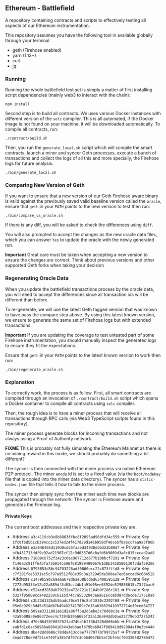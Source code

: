 ## Ethereum - Battlefield

A repository containing contracts and scripts to effectively testing
all aspects of our Ethereum instrumentation.

This repository assumes you have the following tool in available
globally through your terminal:

- geth (Firehose enabled)
- yarn (1.13+)
- curl
- jq

### Running

Running the whole battlefield test set is simply a matter of
first installing script dependencies (mainly web3 to interact
with the chain):

    npm install

Second step is to build all contracts. We uses various Docker instances
with different version of the `solc` compiler. This is all automated, if
the Docker image is not found on your machine, it will be downloaded
automatically. To compile all contracts, run:

    ./contract/build.sh

Then, you run the `generate_local.sh` script which will compile the
smart contracts, launch a miner and syncer Geth processes,
execute a bunch of transactions and collect the logs of
all this and more specially, the Firehose logs for future
analysis:

    ./bin/generate_local.sh

### Comparing New Version of Geth

If you want to ensure that a new version of our Geth Firehose
aware binary is valid against the previously saved valid baseline
version called the `oracle`, ensure that `geth` in your `PATH` points
to the new version to test then run:

    ./bin/compare_vs_oracle.sh

If there is any diff, you will be asked to check the differences using
`diff`.

You will also prompted to accept the changes as the new oracle data files,
which you can answer `Yes` to update the oracle with the newly generated run.

**Important** Great care must be taken when accepting a new version to ensure the
changes are correct. Think about previous versions and other supported Geth forks when
taking your decision

### Regenerating Oracle Data

When you update the battlefield transactions process by the oracle data, you will
need to accept the differences since all transaction ids will be different than before.

To re-generate, we will use the latest Geth tagged version that was known to have pass
the compare step above. By using this latest known version, we ensure to generate the
same set of Firehose logs but with extended transactions.

**Important** If you are updating the coverage to test untested part of some Firehose
instrumentation, you should manually inspect the generated logs to ensure they fit the
expectations.

Ensure that `geth` in your `PATH` points to the latest known version to work then run:

    ./bin/regenerate_oracle.sh

### Explanation

To correctly work, the process is as follow. First, all
smart contracts are compiled through an invocation of
`./contract/build.sh` script which spans a Docker
container to compile all contracts using `solc` compiler.

Then, the rough idea is to have a miner process that will
receive all transactions through RPC calls (via Web3 TypeScript
scripts found in this repository).

The miner process generate blocks for incoming transactions
and not always using a Proof of Authority network.

**FIXME** This is probably not fully simulating the Ethereum
Mainnet as there is no mining reward in this mode, we should
probably do something a bit different?

The syncer is then connected with the miner process via native
Ethereum P2P protocol. The miner `enode` id is set to a fixed
value (via the `boot/nodekey` file that is copied into the
miner data directory). The syncer has a `static-nodes.json`
file that tells it how to talk to the miner process.

The syncer then simply sync from the miner each time new
blocks are propagated through the network. The syncer is
Firehose aware and generates the Firehose log.

#### Private Keys

The current boot addresses and their respective private key are:

- Address `a3c4119cb3e8b8863ffbc8f2895ad96dfd34c559` => Private Key `1fc0f6d5b1cb394cc2c537ed24f417d29d146b958df46c6bf8a6cc7aa9a5f80b`
- Address `e3a046465d119d0cd35faaed34930ddb323b00d7` => Private Key `bfb451713ddf9e92ad21907ef12c0d0357d6e0afd6b9009d3a8c015cccad2ad8`
- Address `71089c8752f2423c0ac967712d677b10bbcf7291` => Private Key `f140a3c91ff64bfa736914cb96f68199948906761d8b3428580130f3daf59306`
- Address `0795853d36c94783226adf0860ecc22c873fffd8` => Private Key `c7f201fce5331ac5c797a9512f88e35d8a132945da380aa7ec6accad6c6d4528`
- Address `c1479b59bc69aaa678d6ae38bcd6d63408595128` => Private Key `7272d95333e12b22a889df3d03cc4db1a91d05ee6392de529858615c73f7bac6`
- Address `c524cd3859ab79232e472d721e1184b9f286c101` => Private Key `b327f85809cca492250c611bd74c7a5532043aaa616ccebd87dd6cde717510ad`
- Address `c3b23d133bdb5badc20ce5f6c8bf1830c2202f68` => Private Key `05e0c929c0d45e514db7b49482f41709c7e15a016829410972714ef0ced64727`
- Address `509ae3311881a61d2a86ff5a2d5ebe3c78d88c3e` => Private Key `42a9b088a0e86d72eec4c7394b29b6685f33a136a94ddb0ae22779eb37275243`
- Address `d70c06459f0837621ad74be1b2f364528d066ebb` => Private Key `eabfd1c8ac58986a8984163443eb6aefb79bb6947f989410d92984af0e3b444d`
- Address `dbe42dd0686c78dda413cdae7777977bf99725af` => Private Key `4ead778de9df54ce749fa38b7df97c3d664067bb5af2bfe5cf03320582786472`
